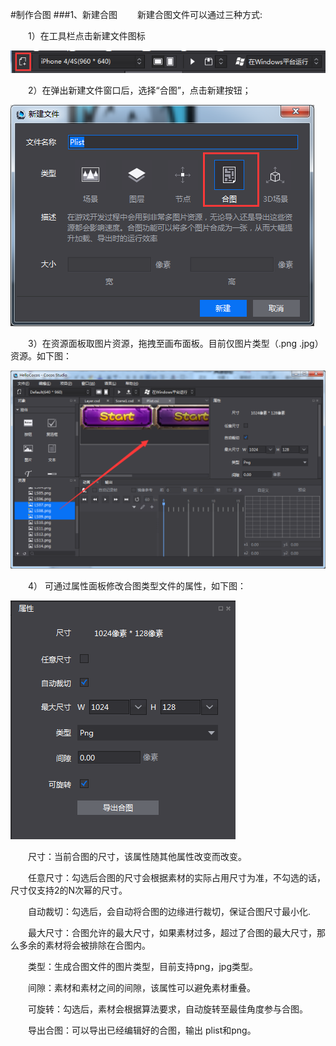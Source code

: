 #制作合图
###1、新建合图
&emsp;&emsp;新建合图文件可以通过三种方式:

&emsp;&emsp;1）在工具栏点击新建文件图标
 
 ![image](res/image0001.png)

&emsp;&emsp;2）在弹出新建文件窗口后，选择“合图”，点击新建按钮；
 

 ![image](res/image0002.png)

&emsp;&emsp;3）在资源面板取图片资源，拖拽至画布面板。目前仅图片类型（.png .jpg）资源。如下图：

 ![image](res/image0003.png)

&emsp;&emsp;4） 可通过属性面板修改合图类型文件的属性，如下图：

 ![image](res/image0004.png)
 
&emsp;&emsp;尺寸：当前合图的尺寸，该属性随其他属性改变而改变。

&emsp;&emsp;任意尺寸：勾选后合图的尺寸会根据素材的实际占用尺寸为准，不勾选的话，尺寸仅支持2的N次幂的尺寸。

&emsp;&emsp;自动裁切：勾选后，会自动将合图的边缘进行裁切，保证合图尺寸最小化.

&emsp;&emsp;最大尺寸：合图允许的最大尺寸，如果素材过多，超过了合图的最大尺寸，那么多余的素材将会被排除在合图内。

&emsp;&emsp;类型：生成合图文件的图片类型，目前支持png，jpg类型。

&emsp;&emsp;间隙：素材和素材之间的间隙，该属性可以避免素材重叠。

&emsp;&emsp;可旋转：勾选后，素材会根据算法要求，自动旋转至最佳角度参与合图。

&emsp;&emsp;导出合图：可以导出已经编辑好的合图，输出 plist和png。

